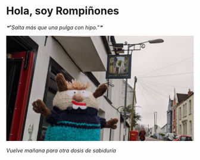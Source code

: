 # Hola, soy Rompiñones

<!--STARTS_HERE_QUOTE_README-->
<i>❝"Salta más que una pulga con hipo."❞</i>
<!--ENDS_HERE_QUOTE_README-->

<!--START_SECTION:update_image-->
![alt text](https://raw.githubusercontent.com/focaalvarez/rompinones/main/.github/images/IMG_20220330_182156.jpg?raw=true)
<!--END_SECTION:update_image-->

*Vuelve mañana para otra dosis de sabiduría*
